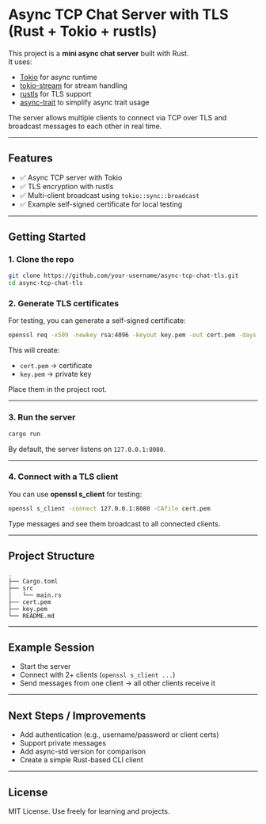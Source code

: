 # Async TCP Chat Server with TLS (Rust + Tokio + rustls)

This project is a **mini async chat server** built with Rust.  
It uses:

- [Tokio](https://tokio.rs/) for async runtime  
- [tokio-stream](https://docs.rs/tokio-stream) for stream handling  
- [rustls](https://github.com/rustls/rustls) for TLS support  
- [async-trait](https://docs.rs/async-trait) to simplify async trait usage  

The server allows multiple clients to connect via TCP over TLS and broadcast messages to each other in real time.

---

## Features
- ✅ Async TCP server with Tokio  
- ✅ TLS encryption with rustls  
- ✅ Multi-client broadcast using `tokio::sync::broadcast`  
- ✅ Example self-signed certificate for local testing  

---

## Getting Started

### 1. Clone the repo
```bash
git clone https://github.com/your-username/async-tcp-chat-tls.git
cd async-tcp-chat-tls
```

### 2. Generate TLS certificates
For testing, you can generate a self-signed certificate:

```bash
openssl req -x509 -newkey rsa:4096 -keyout key.pem -out cert.pem -days 365 -nodes   -subj "/CN=localhost"
```

This will create:
- `cert.pem` → certificate  
- `key.pem` → private key  

Place them in the project root.

---

### 3. Run the server
```bash
cargo run
```

By default, the server listens on `127.0.0.1:8080`.

---

### 4. Connect with a TLS client
You can use **openssl s_client** for testing:

```bash
openssl s_client -connect 127.0.0.1:8080 -CAfile cert.pem
```

Type messages and see them broadcast to all connected clients.

---

## Project Structure
```
.
├── Cargo.toml
├── src
│   └── main.rs
├── cert.pem
├── key.pem
└── README.md
```

---

## Example Session
- Start the server  
- Connect with 2+ clients (`openssl s_client ...`)  
- Send messages from one client → all other clients receive it  

---

## Next Steps / Improvements
- Add authentication (e.g., username/password or client certs)  
- Support private messages  
- Add async-std version for comparison  
- Create a simple Rust-based CLI client  

---

## License
MIT License. Use freely for learning and projects.
